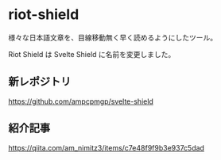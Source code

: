 # riot-shield

様々な日本語文章を、目線移動無く早く読めるようにしたツール。

Riot Shield は Svelte Shield に名前を変更しました。

## 新レポジトリ

https://github.com/ampcpmgp/svelte-shield


## 紹介記事

https://qiita.com/am_nimitz3/items/c7e48f9f9b3e937c5dad

